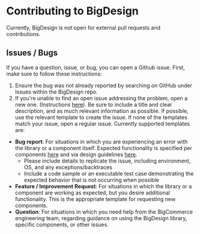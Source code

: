 # Contributing to BigDesign

Currently, BigDesign is not open for external pull requests and contributions.

## Issues / Bugs

If you have a question, issue, or bug, you can open a Github issue. First, make sure to follow these instructions:

1. Ensure the bug was not already reported by searching on GitHub under Issues within the BigDesign repo.
2. If you're unable to find an open issue addressing the problem, open a new one. (Instructions [here](https://help.github.com/en/articles/creating-an-issue)). Be sure to include a title and clear description, and as much relevant information as possible. If possible, use the relevant template to create the issue. If none of the templates match your issue, open a regular issue. Currently supported templates are:
* **Bug report**: For situations in which you are experiencing an error with the library or a component itself. Expected functionality is specified per components [here](developer.bigcommerce.com/big-design/) and via design guidelines [here](https://bigcommerce.design/bigdesign).
	* Please include details to replicate the issue, including environment, OS, and any exceptions/backtraces
	* Include a code sample or an executable test case demonstrating the expected behavior that is not occurring when possible
* **Feature / Improvement Request**: For situations in which the library or a component are working as expected, but you desire additional functionality. This is the appropriate template for requesting new components.
* **Question**: For situations in which you need help from the BigCommerce engineering team, regarding guidance on using the BigDesign library, specific components, or other issues.
